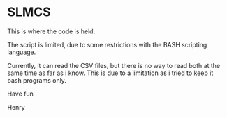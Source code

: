 # SLMCS

This is where the code is held.

The script is limited, due to some restrictions with the BASH scripting language. 

Currently, it can read the CSV files, but there is no way to read both at the same time as far as i know.
This is due to a limitation as i tried to keep it bash programs only.

Have fun

Henry 

